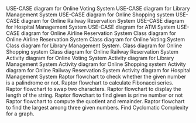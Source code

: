 USE-CASE diagram for Online Voting System 
USE-CASE diagram for Library Management System 
USE-CASE diagram for Online Shopping system 
USE-CASE diagram for Online Railway Reservation System 
USE-CASE diagram for Hospital Management System 
USE-CASE diagram for ATM System 
USE-CASE diagram for Online Airline Reservation System 
Class diagram for Online Airline Reservation System
Class diagram for Online Voting System 
Class diagram for Library Management System.
Class diagram for Online Shopping system 
Class diagram for Online Railway Reservation System 
Activity diagram for Online Voting System 
Activity diagram for Library Management System 
Activity diagram for Online Shopping system 
Activity diagram for Online Railway Reservation System 
Activity diagram for Hospital Management System 
Raptor flowchart to check whether the given number is a palindrome or not.
Raptor flowchart to calculate Fibonacci series.
 Raptor flowchart to swap two characters.
Raptor flowchart to display the length of the string.
Raptor flowchart to find given is prime number or not
Raptor flowchart to compute the quotient and remainder.
Raptor flowchart to find the largest among three given numbers.
Find Cyclomatic Complexity for a graph.


